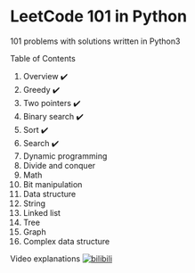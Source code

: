 # LeetCode 101 in Python 

101 problems with solutions written in Python3



Table of Contents

1.  Overview :heavy_check_mark:
2.  Greedy :heavy_check_mark:
3.  Two pointers :heavy_check_mark:
4.  Binary search :heavy_check_mark:
5.  Sort :heavy_check_mark:
6.  Search :heavy_check_mark:
7.  Dynamic programming
8.  Divide and conquer
9.  Math
10.  Bit manipulation
11.  Data structure
12.  String
13.  Linked list
14.  Tree
15.  Graph
16.  Complex data structure



Video explanations [![bilibili](https://user-images.githubusercontent.com/20344258/50698395-cac04500-107f-11e9-89df-a4b52eff7586.png)](https://space.bilibili.com/25569362)